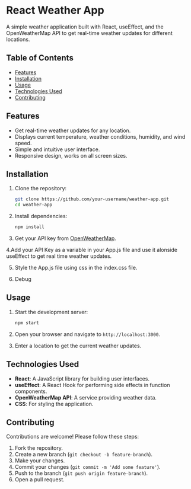 # React Weather App

A simple weather application built with React, useEffect, and the OpenWeatherMap API to get real-time weather updates for different locations.

## Table of Contents
- [Features](#features)
- [Installation](#installation)
- [Usage](#usage)
- [Technologies Used](#technologies-used)
- [Contributing](#contributing)


## Features

- Get real-time weather updates for any location.
- Displays current temperature, weather conditions, humidity, and wind speed.
- Simple and intuitive user interface.
- Responsive design, works on all screen sizes.

## Installation

1. Clone the repository:
    ```bash
    git clone https://github.com/your-username/weather-app.git
    cd weather-app
    ```

2. Install dependencies:
    ```bash
    npm install
    ```

3. Get your API key from [OpenWeatherMap](https://home.openweathermap.org/api_keys).

4.Add your API Key as a variable in your App.js file and use it alonside useEffect to get real time weather updates.

5. Style the App.js file using css in the index.css file.

6. Debug
    
## Usage

1. Start the development server:
    ```bash
    npm start
    ```

2. Open your browser and navigate to `http://localhost:3000`.

3. Enter a location to get the current weather updates.

## Technologies Used

- **React**: A JavaScript library for building user interfaces.
- **useEffect**: A React Hook for performing side effects in function components.
- **OpenWeatherMap API**: A service providing weather data.
- **CSS**: For styling the application.

## Contributing

Contributions are welcome! Please follow these steps:

1. Fork the repository.
2. Create a new branch (`git checkout -b feature-branch`).
3. Make your changes.
4. Commit your changes (`git commit -m 'Add some feature'`).
5. Push to the branch (`git push origin feature-branch`).
6. Open a pull request.
